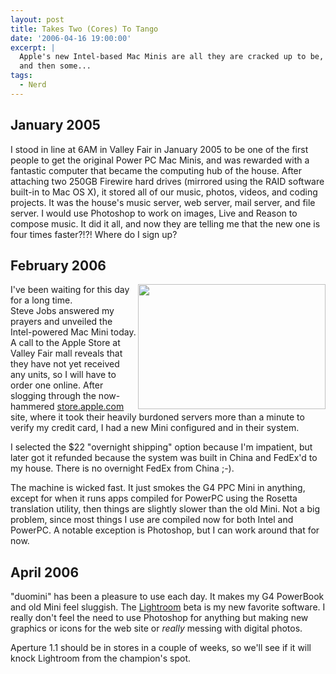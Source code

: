 ```yaml
---
layout: post
title: Takes Two (Cores) To Tango
date: '2006-04-16 19:00:00'
excerpt: |
  Apple's new Intel-based Mac Minis are all they are cracked up to be,
  and then some...
tags:
  - Nerd
---
```


## January 2005

I stood in line at 6AM in Valley Fair in January 2005 to be one of the first
people to get the original Power PC Mac Minis, and was rewarded with a
fantastic computer that became the computing hub of the house. After attaching
two 250GB Firewire hard drives (mirrored using the RAID software built-in to
Mac OS X), it stored all of our music, photos, videos, and coding projects.
It was the house's music server, web server, mail server, and file server. I
would use Photoshop to work on images, Live and Reason to compose music. It
did it all, and now they are telling me that the new one is four times
faster?!?! Where do I sign up?

## February 2006

<a href="/pictures/20060318-mac_mini/"><img align="right" 
src="/pictures/20060318-mac_mini/images/CRW_0429.jpg" 
width="300" height="200"></a>I've been waiting for this day for a long time.  
Steve Jobs answered my prayers and unveiled the Intel-powered Mac Mini today.
A call to the Apple Store at Valley Fair mall reveals that they have not yet
received any units, so I will have to order one online. After slogging through
the now-hammered <a href='http://store.apple.com/'>store.apple.com</a> site,
where it took their heavily burdoned servers more than a minute to verify my
credit card, I had a new Mini configured and in their system.

I selected the $22 "overnight shipping" option because I'm impatient, but later
got it refunded because the system was built in China and FedEx'd to my house. There
is no overnight FedEx from China ;-).

The machine is wicked fast. It just smokes the G4 PPC Mini in anything, except for
when it runs apps compiled for PowerPC using the Rosetta translation utility, then things are
slightly slower than the old Mini. Not a big problem, since most things I use are compiled
now for both Intel and PowerPC. A notable exception is Photoshop, but I can work around that
for now.

## April 2006

"duomini" has been a pleasure to use each day. It makes my G4 PowerBook and old Mini
feel sluggish. The <a href='http://labs.macromedia.com/technologies/lightroom/'>Lightroom</a>
beta is my new favorite software. I really don't feel the need to use Photoshop for
anything but making new graphics or icons for the web site or <em>really</em> messing
with digital photos.

Aperture 1.1 should be in stores in a couple of weeks, so we'll see if it will
knock Lightroom from the champion's spot.

